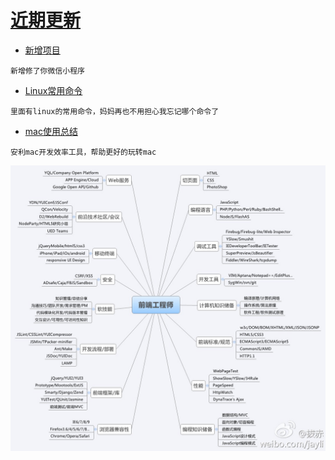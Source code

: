 # [近期更新](.)

- [新增项目](project/index.md)  
```
新增修了你微信小程序
```
- [Linux常用命令](linux.md)  
```
里面有linux的常用命令，妈妈再也不用担心我忘记哪个命令了
```
- [mac使用总结](docs/mac.md)  
```
安利mac开发效率工具，帮助更好的玩转mac
```

![前端学习路线](../img/fe.jpg)